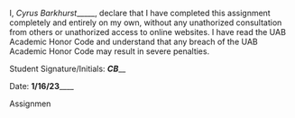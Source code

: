 I, _Cyrus Barkhurst______, declare that I have completed this assignment completely and entirely on my own, without any unathorized consultation from others or unathorized access to online websites. I have read the UAB Academic Honor Code and understand that any breach of the UAB Academic Honor Code may result in severe penalties.

Student Signature/Initials: _____CB_______

Date: ____1/16/23________

Assignmen
